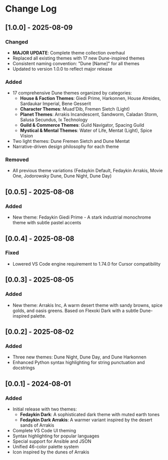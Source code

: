 # Change Log

## [1.0.0] - 2025-08-09
### Changed
- **MAJOR UPDATE**: Complete theme collection overhaul
- Replaced all existing themes with 17 new Dune-inspired themes
- Consistent naming convention: "Dune [Name]" for all themes
- Updated to version 1.0.0 to reflect major release

### Added
- 17 comprehensive Dune themes organized by categories:
  - **House & Faction Themes**: Giedi Prime, Harkonnen, House Atreides, Sardaukar Imperial, Bene Gesserit
  - **Character Themes**: Muad'Dib, Fremen Sietch (Light)
  - **Planet Themes**: Arrakis Incandescent, Sandworm, Caladan Storm, Salusa Secundus, Ix Technology
  - **Guild & Commerce Themes**: Guild Navigator, Spacing Guild
  - **Mystical & Mental Themes**: Water of Life, Mentat (Light), Spice Vision
- Two light themes: Dune Fremen Sietch and Dune Mentat
- Narrative-driven design philosophy for each theme

### Removed
- All previous theme variations (Fedaykin Default, Fedaykin Arrakis, Movie One, Jodorowsky Dune, Dune Night, Dune Day)
## [0.0.5] - 2025-08-08
### Added
- New theme: Fedaykin Giedi Prime - A stark industrial monochrome theme with subtle pastel accents

## [0.0.4] - 2025-08-08
### Fixed
- Lowered VS Code engine requirement to 1.74.0 for Cursor compatibility

## [0.0.3] - 2025-08-05
### Added
- New theme: Arrakis Inc, A warm desert theme with sandy browns, spice golds, and oasis greens. Based on
  Flexoki Dark with a subtle Dune-inspired palette.

## [0.0.2] - 2025-08-02
### Added
- Three new themes: Dune Night, Dune Day, and Dune Harkonnen
- Enhanced Python syntax highlighting for string punctuation and docstrings

## [0.0.1] - 2024-08-01
### Added
- Initial release with two themes:
  - **Fedaykin Dark**: A sophisticated dark theme with muted earth tones
  - **Fedaykin Dark Arrakis**: A warmer variant inspired by the desert sands of Arrakis
- Complete VS Code UI theming
- Syntax highlighting for popular languages
- Special support for Ansible and JSON
- Unified 46-color palette system
- Icon inspired by the dunes of Arrakis
